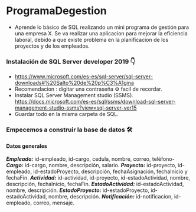 # ProgramaDegestion

- Aprende lo básico de SQL realizando un mini programa de gestión para una empresa X. 
Se va realizar una aplicacion para mejorar la eficiencia laboral, debido a que existe problema en la planificacion de los proyectos y de los empleados.

### Instalación  de SQL Server developer 2019 👇 

- https://www.microsoft.com/es-es/sql-server/sql-server-downloads#%20Salto%20de%20p%C3%A1gina
- Recomendacion : digitar una contraseña ⚙ facil de recordar. 
- Instalar SQL Server Management studio (SSMS). 
  https://docs.microsoft.com/es-es/sql/ssms/download-sql-server-management-studio-ssms?view=sql-server-ver15
- Guardar todo en la misma carpeta de SQL.

### Empecemos a construir la base de datos 🛠️
#### Datos generales 

**_Empleado:_** id-empleado, id-cargo, cedula, nombre, correo, teléfono-
**_Cargo:_**  id-cargo, nombre, descripción, salario.
**_Proyecto:_** id-proyecto, id-empleado, id-estadoProyecto, descripción, fechaAsignación, fechaInicio y fechaFin.
**_Actividad:_** id-actividad, id-proyecto, id-estadoActividad, nombre, descripción, fechaInicio, fechaFin.
**_EstadoActividad:_** id-estadoActividad, nombre, descripción.
**_EstadoProyecto:_** id-estadoProyecto, id-estadoActividad, nombre, descripción.
**_Notificación:_** id-notificacion, id-empleado, correo, mensaje.


